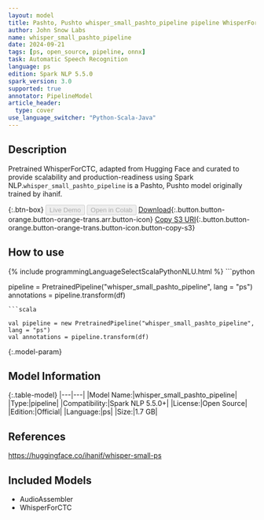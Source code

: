 ```yaml
---
layout: model
title: Pashto, Pushto whisper_small_pashto_pipeline pipeline WhisperForCTC from ihanif
author: John Snow Labs
name: whisper_small_pashto_pipeline
date: 2024-09-21
tags: [ps, open_source, pipeline, onnx]
task: Automatic Speech Recognition
language: ps
edition: Spark NLP 5.5.0
spark_version: 3.0
supported: true
annotator: PipelineModel
article_header:
  type: cover
use_language_switcher: "Python-Scala-Java"
---
```


## Description

Pretrained WhisperForCTC, adapted from Hugging Face and curated to provide scalability and production-readiness using Spark NLP.`whisper_small_pashto_pipeline` is a Pashto, Pushto model originally trained by ihanif.

{:.btn-box}
<button class="button button-orange" disabled>Live Demo</button>
<button class="button button-orange" disabled>Open in Colab</button>
[Download](https://s3.amazonaws.com/auxdata.johnsnowlabs.com/public/models/whisper_small_pashto_pipeline_ps_5.5.0_3.0_1726878658350.zip){:.button.button-orange.button-orange-trans.arr.button-icon}
[Copy S3 URI](s3://auxdata.johnsnowlabs.com/public/models/whisper_small_pashto_pipeline_ps_5.5.0_3.0_1726878658350.zip){:.button.button-orange.button-orange-trans.button-icon.button-copy-s3}

## How to use



<div class="tabs-box" markdown="1">
{% include programmingLanguageSelectScalaPythonNLU.html %}
```python

pipeline = PretrainedPipeline("whisper_small_pashto_pipeline", lang = "ps")
annotations =  pipeline.transform(df)   

```
```scala

val pipeline = new PretrainedPipeline("whisper_small_pashto_pipeline", lang = "ps")
val annotations = pipeline.transform(df)

```
</div>

{:.model-param}
## Model Information

{:.table-model}
|---|---|
|Model Name:|whisper_small_pashto_pipeline|
|Type:|pipeline|
|Compatibility:|Spark NLP 5.5.0+|
|License:|Open Source|
|Edition:|Official|
|Language:|ps|
|Size:|1.7 GB|

## References

https://huggingface.co/ihanif/whisper-small-ps

## Included Models

- AudioAssembler
- WhisperForCTC